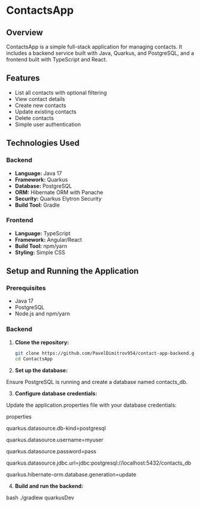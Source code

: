 # ContactsApp

## Overview

ContactsApp is a simple full-stack application for managing contacts. It includes a backend service built with Java, Quarkus, and PostgreSQL, and a frontend built with TypeScript and React.

## Features

- List all contacts with optional filtering
- View contact details
- Create new contacts
- Update existing contacts
- Delete contacts
- Simple user authentication

## Technologies Used

### Backend

- **Language:** Java 17
- **Framework:** Quarkus
- **Database:** PostgreSQL
- **ORM:** Hibernate ORM with Panache
- **Security:** Quarkus Elytron Security
- **Build Tool:** Gradle

### Frontend

- **Language:** TypeScript
- **Framework:** Angular/React
- **Build Tool:** npm/yarn
- **Styling:** Simple CSS

## Setup and Running the Application

### Prerequisites

- Java 17
- PostgreSQL
- Node.js and npm/yarn

### Backend

1. **Clone the repository:**

   ```bash
   git clone https://github.com/PavelDimitrov954/contact-app-backend.git
   cd ContactsApp

   
2. **Set up the database:**

Ensure PostgreSQL is running and create a database named contacts_db.

3. **Configure database credentials:**

Update the application.properties file with your database credentials:

properties

quarkus.datasource.db-kind=postgresql

quarkus.datasource.username=myuser

quarkus.datasource.password=pass

quarkus.datasource.jdbc.url=jdbc:postgresql://localhost:5432/contacts_db

quarkus.hibernate-orm.database.generation=update

4. **Build and run the backend:**

bash
./gradlew quarkusDev
